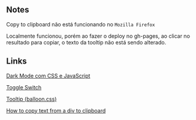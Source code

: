 ## Notes

Copy to clipboard não está funcionando no `Mozilla Firefox`

Localmente funcionou, porém ao fazer o deploy no gh-pages, ao clicar no resultado para copiar, o texto da tooltip não está sendo alterado.

## Links

[Dark Mode com CSS e JavaScript](https://www.youtube.com/watch?v=BvhYm0BOLvA)

[Toggle Switch](https://www.w3schools.com/howto/howto_css_switch.asp)

[Tooltip (balloon.css)](https://kazzkiq.github.io/balloon.css/)

[How to copy text from a div to clipboard](https://stackoverflow.com/questions/36639681/how-to-copy-text-from-a-div-to-clipboard)
